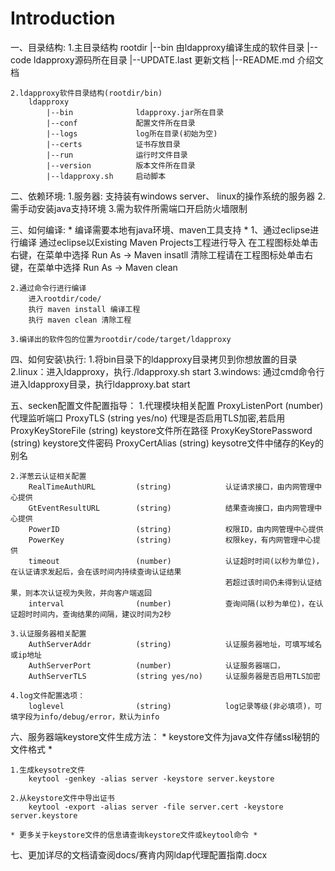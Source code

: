 Introduction
============

一、目录结构:
	1.主目录结构
		rootdir
			|--bin   			由ldapproxy编译生成的软件目录
			|--code  			ldapproxy源码所在目录
			|--UPDATE.last		更新文档
			|--README.md		介绍文档

	2.ldapproxy软件目录结构(rootdir/bin)
		ldapproxy
			|--bin   			ldapproxy.jar所在目录
			|--conf 			配置文件所在目录
			|--logs				log所在目录(初始为空)
			|--certs			证书存放目录
			|--run				运行时文件目录
			|--version			版本文件所在目录
			|--ldapproxy.sh		启动脚本


二、依赖环境:
	1.服务器: 支持装有windows server、 linux的操作系统的服务器
	2.需手动安装java支持环境
	3.需为软件所需端口开启防火墙限制


三、如何编译:
	* 编译需要本地有java环境、maven工具支持 *
	1、通过eclipse进行编译
		通过eclipse以Existing Maven Projects工程进行导入
		在工程图标处单击右键，在菜单中选择 Run As -> Maven insatll
		清除工程请在工程图标处单击右键，在菜单中选择 Run As -> Maven clean

	2.通过命令行进行编译
		进入rootdir/code/
		执行 maven install 编译工程
		执行 maven clean 清除工程

	3.编译出的软件包的位置为rootdir/code/target/ldapproxy


四、如何安装\执行:
	1.将bin目录下的ldapproxy目录拷贝到你想放置的目录
	2.linux：进入ldapproxy，执行./ldapproxy.sh start
	3.windows: 通过cmd命令行进入ldapproxy目录，执行ldapproxy.bat start


五、secken配置文件配置指导：
	1.代理模块相关配置
		ProxyListenPort 		(number)			代理监听端口
		ProxyTLS	 			(string yes/no)		代理是否启用TLS加密,若启用
		ProxyKeyStoreFile 		(string)			keystore文件所在路径
		ProxyKeyStorePassword 	(string)			keystore文件密码
		ProxyCertAlias	 		(string)			keysotre文件中储存的Key的别名

	2.洋葱云认证相关配置
		RealTimeAuthURL 		(string)			认证请求接口，由内网管理中心提供
		GtEventResultURL		(string)			结果查询接口，由内网管理中心提供
		PowerID					(string)			权限ID，由内网管理中心提供
		PowerKey				(string)			权限key，有内网管理中心提供
		timeout					(number)			认证超时时间(以秒为单位)，在认证请求发起后，会在该时间内持续查询认证结果
													若超过该时间仍未得到认证结果，则本次认证视为失败，并向客户端返回
		interval 				(number)			查询间隔(以秒为单位)，在认证超时时间内，查询结果的间隔，建议时间为2秒

	3.认证服务器相关配置
		AuthServerAddr 			(string)			认证服务器地址，可填写域名或ip地址
		AuthServerPort 			(number)			认证服务器端口，
		AuthServerTLS  			(string yes/no)		认证服务器是否启用TLS加密

	4.log文件配置选项：
		loglevel 				(string)			log记录等级(非必填项)，可填字段为info/debug/error，默认为info

六、服务器端keystore文件生成方法：
	* keystore文件为java文件存储ssl秘钥的文件格式 *

	1.生成keysotre文件
		keytool -genkey -alias server -keystore server.keystore  

	2.从keystore文件中导出证书
		keytool -export -alias server -file server.cert -keystore server.keystore  

	* 更多关于keystore文件的信息请查询keystore文件或keytool命令 *
	
七、更加详尽的文档请查阅docs/赛肯内网ldap代理配置指南.docx
